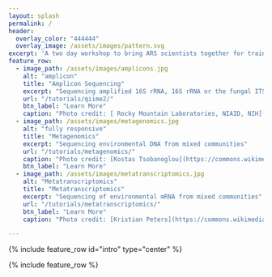 ```yaml
---
layout: splash
permalink: /
header:
  overlay_color: "444444"
  overlay_image: /assets/images/pattern.svg
excerpt: 'A two day workshop to bring ARS scientists together for training and community building around microbiome research.'
feature_row:
  - image_path: /assets/images/amplicons.jpg
    alt: "amplicon"
    title: "Amplicon Sequencing"
    excerpt: "Sequencing amplified 16S rRNA, 16S rRNA or the fungal ITS"
    url: "/tutorials/qiime2/"
    btn_label: "Learn More"
    caption: "Photo credit: [ Rocky Mountain Laboratories, NIAID, NIH](https://commons.wikimedia.org/wiki/File:SalmonellaNIAID.jpg)"
  - image_path: /assets/images/metagenomics.jpg
    alt: "fully responsive"
    title: "Metagenomics"
    excerpt: "Sequencing environmental DNA from mixed communities"
    url: "/tutorials/metagenomics/"
    caption: "Photo credit: [Kostas Tsobanoglou](https://commons.wikimedia.org/wiki/File:Diatoms-HCMR.jpg)"
    btn_label: "Learn More"
  - image_path: /assets/images/metatranscriptomics.jpg
    alt: "Metatranscriptomics"
    title: "Metatranscriptomics"
    excerpt: "Sequencing of environmental mRNA from mixed communities"
    url: "/tutorials/metatranscriptomics/"
    btn_label: "Learn More"
    caption: "Photo credit: [Kristian Peters](https://commons.wikimedia.org/wiki/File:Plagiomnium_affine_laminazellen.jpeg)"

---
```



{% include feature_row id="intro" type="center" %}

{% include feature_row %}
